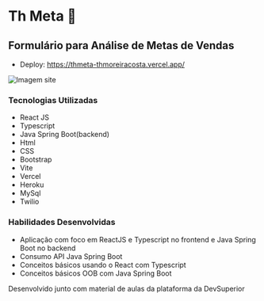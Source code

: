 # Th Meta 🏬
## Formulário para Análise de Metas de Vendas 

- Deploy: https://thmeta-thmoreiracosta.vercel.app/

![Imagem site](../frontend/src/assets/img/fundo_readme_1.png)

### Tecnologias Utilizadas
- React JS
- Typescript
- Java Spring Boot(backend)
- Html
- CSS
- Bootstrap
- Vite
- Vercel
- Heroku
- MySql
- Twilio

### Habilidades Desenvolvidas
- Aplicação com foco em ReactJS e Typescript no frontend e Java Spring Boot no backend
- Consumo API Java Spring Boot
- Conceitos básicos usando o React com Typescript
- Conceitos básicos OOB com Java Spring Boot


Desenvolvido junto com material de aulas da plataforma da DevSuperior





